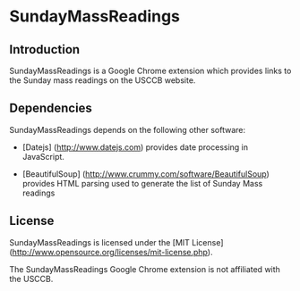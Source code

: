 SundayMassReadings
============

Introduction
------------

SundayMassReadings is a Google Chrome extension which provides links to the Sunday mass readings on the USCCB website.

Dependencies
------------
SundayMassReadings depends on the following other software:

* [Datejs] (http://www.datejs.com) provides date processing in JavaScript.

* [BeautifulSoup] (http://www.crummy.com/software/BeautifulSoup) provides HTML parsing used to generate the list of Sunday Mass readings

License
-------
SundayMassReadings is licensed under the [MIT License] (http://www.opensource.org/licenses/mit-license.php).

The SundayMassReadings Google Chrome extension is not affiliated with the USCCB.
